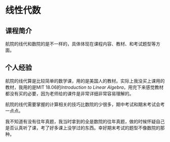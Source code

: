 # 线性代数
## 课程简介
航院的线代和数院的是不一样的，具体体现在课程内容、教材、和考试题型等方面。

## 个人经验
航院的线代算是比较简单的数学课，用的是美国人的教材。实际上我没买上课用的教材，我用的是MIT 18.06的*Introduction to Linear Algebra*，用完下来感觉教材都没有买的必要，因为老师给的课件是非常详细非常容易理解的。

航院的线代需要掌握的计算相关的技巧比数院的少很多，期中考试和期末考试会考一点点。

我不知道有没有往年真题，我当时拿到的全是数院的往年真题，做的时候怀疑自己是否认真听了课，考了好多课上没学过的东西。幸好期末考试的题型不像数院的那种。